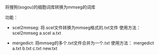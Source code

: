 将搜狗(sogou)的细胞词库转换为mmseg的词库

功能：

 - scel2mmseg: 将.scel文件转换为mmseg格式的.txt文件
 使用方法： scel2mmseg a.scel a.txt

 - mergedict: 将mmseg的多个.txt文件合并为一个.txt
 使用方法： mergedict a.txt b.txt c.txt new.txt



